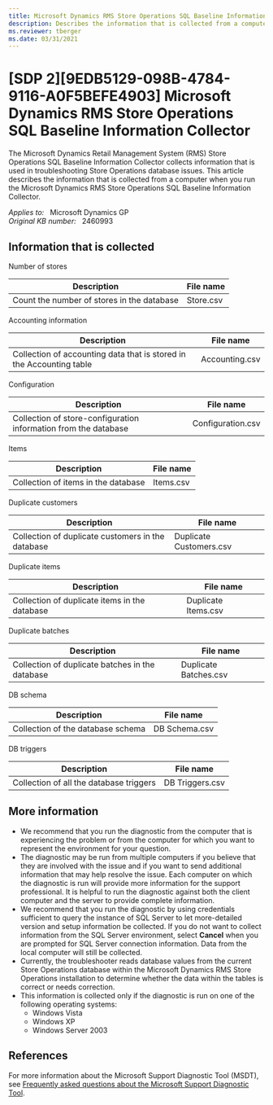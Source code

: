 ```yaml
---
title: Microsoft Dynamics RMS Store Operations SQL Baseline Information Collector
description: Describes the information that is collected from a computer when you run the Microsoft Dynamics Retail Management System (RMS) Store Operations SQL Baseline Information Collector for versions of Windows older than Windows 7 and Windows Server 2008.
ms.reviewer: tberger
ms.date: 03/31/2021
---
```

# [SDP 2][9EDB5129-098B-4784-9116-A0F5BEFE4903] Microsoft Dynamics RMS Store Operations SQL Baseline Information Collector

The Microsoft Dynamics Retail Management System (RMS) Store Operations SQL Baseline Information Collector collects information that is used in troubleshooting Store Operations database issues. This article describes the information that is collected from a computer when you run the Microsoft Dynamics RMS Store Operations SQL Baseline Information Collector.

_Applies to:_ &nbsp; Microsoft Dynamics GP  
_Original KB number:_ &nbsp; 2460993

## Information that is collected

Number of stores

|Description|File name|
|---|---|
|Count the number of stores in the database|Store.csv|
  
Accounting information

|Description|File name|
|---|---|
|Collection of accounting data that is stored in the Accounting table|Accounting.csv|
  
Configuration

|Description|File name|
|---|---|
|Collection of store-configuration information from the database|Configuration.csv|
  
Items

|Description|File name|
|---|---|
|Collection of items in the database|Items.csv|
  
Duplicate customers

|Description|File name|
|---|---|
|Collection of duplicate customers in the database|Duplicate Customers.csv|
  
Duplicate items

|Description|File name|
|---|---|
|Collection of duplicate items in the database|Duplicate Items.csv|
  
Duplicate batches

|Description|File name|
|---|---|
|Collection of duplicate batches in the database|Duplicate Batches.csv|
  
DB schema

|Description|File name|
|---|---|
|Collection of the database schema|DB Schema.csv|
  
DB triggers

|Description|File name|
|---|---|
|Collection of all the database triggers|DB Triggers.csv|
  
## More information

- We recommend that you run the diagnostic from the computer that is experiencing the problem or from the computer for which you want to represent the environment for your question.
- The diagnostic may be run from multiple computers if you believe that they are involved with the issue and if you want to send additional information that may help resolve the issue. Each computer on which the diagnostic is run will provide more information for the support professional. It is helpful to run the diagnostic against both the client computer and the server to provide complete information.
- We recommend that you run the diagnostic by using credentials sufficient to query the instance of SQL Server to let more-detailed version and setup information be collected. If you do not want to collect information from the SQL Server environment, select **Cancel** when you are prompted for SQL Server connection information. Data from the local computer will still be collected.
- Currently, the troubleshooter reads database values from the current Store Operations database within the Microsoft Dynamics RMS Store Operations installation to determine whether the data within the tables is correct or needs correction.
- This information is collected only if the diagnostic is run on one of the following operating systems:
  - Windows Vista
  - Windows XP
  - Windows Server 2003

## References

For more information about the Microsoft Support Diagnostic Tool (MSDT), see [Frequently asked questions about the Microsoft Support Diagnostic Tool](/troubleshoot/sql/general/answers-questions-msdt).
